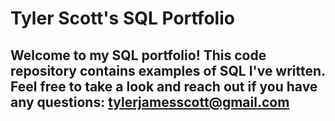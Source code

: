 # Tyler Scott's SQL Portfolio

## Welcome to my SQL portfolio! This code repository contains examples of SQL I've written. Feel free to take a look and reach out if you have any questions: tylerjamesscott@gmail.com
